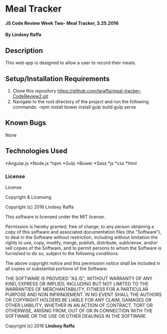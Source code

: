 # Meal Tracker

#### JS Code Review Week Two- Meal Tracker, 3.25.2016

#### By Lindsey Raffa

## Description

This web app is designed to allow a user to record their meals.

## Setup/Installation Requirements

1. Clone this repository https://github.com/laraffa/meal-tracker-CodeReview2.git
2. Navigate to the root directory of the project and run the following commands:
-npm install bower install gulp build gulp serve


## Known Bugs

None


## Technologies Used

*Angular.js
*Node.js
*npm
*Gulp
*Bower
*Sass
*js
*css
*html

### License

License

Copyright & Licensing

Copyright (c) 2016 Lindsey Raffa

This software is licensed under the MIT license.

Permission is hereby granted, free of charge, to any person obtaining a copy of this software and associated documentation files (the "Software"), to deal in the Software without restriction, including without limitation the rights to use, copy, modify, merge, publish, distribute, sublicense, and/or sell copies of the Software, and to permit persons to whom the Software is furnished to do so, subject to the following conditions:

The above copyright notice and this permission notice shall be included in all copies or substantial portions of the Software.

THE SOFTWARE IS PROVIDED "AS IS", WITHOUT WARRANTY OF ANY KIND, EXPRESS OR IMPLIED, INCLUDING BUT NOT LIMITED TO THE WARRANTIES OF MERCHANTABILITY, FITNESS FOR A PARTICULAR PURPOSE AND NON INFRINGEMENT. IN NO EVENT SHALL THE AUTHORS OR COPYRIGHT HOLDERS BE LIABLE FOR ANY CLAIM, DAMAGES OR OTHER LIABILITY, WHETHER IN AN ACTION OF CONTRACT, TORT OR OTHERWISE, ARISING FROM, OUT OF OR IN CONNECTION WITH THE SOFTWARE OR THE USE OR OTHER DEALINGS IN THE SOFTWARE.

Copyright (c) 2016 **Lindsey Raffa**
